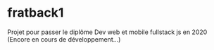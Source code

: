 # fratback1

Projet pour passer le diplôme Dev web et mobile fullstack js en 2020
(Encore en cours de développement...)
